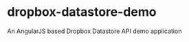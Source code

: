 dropbox-datastore-demo
======================

An AngularJS based Dropbox Datastore API demo application
